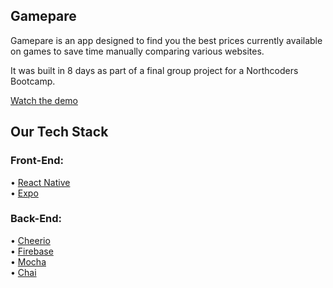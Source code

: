 ## Gamepare

Gamepare is an app designed to find you the best prices currently available on games to save time manually comparing various websites. 

It was built in 8 days as part of a final group project for a Northcoders Bootcamp. 

[Watch the demo](https://www.youtube.com/watch?v=xIQ08tZ0RVk)

## Our Tech Stack

### Front-End: ###

• [React Native](https://reactnative.dev/)  
• [Expo](https://expo.dev/)  

### Back-End: ###

• [Cheerio](https://cheerio.js.org/)  
• [Firebase](https://firebase.google.com/)  
• [Mocha](https://mochajs.org/)  
• [Chai](https://www.chaijs.com/)  
